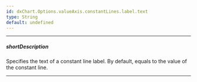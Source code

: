 ```yaml
---
id: dxChart.Options.valueAxis.constantLines.label.text
type: String
default: undefined
---
```

---
##### shortDescription
Specifies the text of a constant line label. By default, equals to the value of the constant line.

---
